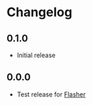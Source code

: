 # Changelog

## 0.1.0
- Initial release

## 0.0.0
- Test release for [Flasher](https://github.com/OpenRemise/Flasher)